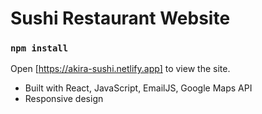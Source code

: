 # Sushi Restaurant Website

### `npm install`

Open [https://akira-sushi.netlify.app] to view the site.

- Built with React, JavaScript, EmailJS, Google Maps API
- Responsive design
